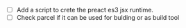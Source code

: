 - [ ] Add a script to crete the preact es3 jsx runtime.
- [ ] Check parcel if it can be used for bulding or as build tool